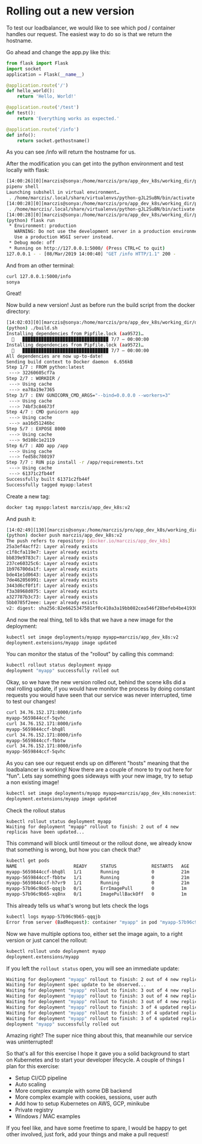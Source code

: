 # Rolling out a new version
To test our loadbalancer, we would like to see which pod / container handles our request.
The easiest way to do so is that we return the hostname.

Go ahead and change the app.py like this:

```python
from flask import Flask
import socket
application = Flask(__name__)

@application.route('/')
def hello_world():
    return 'Hello, World!'

@application.route('/test')
def test():
    return 'Everything works as expected.'

@application.route('/info')
def info():
    return socket.gethostname()
```

As you can see /info will return the hostname for us.

After the modification you can get into the python environment and test locally with flask:

```bash
[14:00:26][0][marczis@sonya:/home/marczis/pro/app_dev_k8s/working_dir/python]|master *|{No activity}
pipenv shell
Launching subshell in virtual environment…
 . /home/marczis/.local/share/virtualenvs/python-gJL2SuBN/bin/activate
[14:00:28][0][marczis@sonya:/home/marczis/pro/app_dev_k8s/working_dir/python]|master *|{No activity}
 . /home/marczis/.local/share/virtualenvs/python-gJL2SuBN/bin/activate
[14:00:28][0][marczis@sonya:/home/marczis/pro/app_dev_k8s/working_dir/python]|master *|{No activity}
(python) flask run
 * Environment: production
   WARNING: Do not use the development server in a production environment.
   Use a production WSGI server instead.
 * Debug mode: off
 * Running on http://127.0.0.1:5000/ (Press CTRL+C to quit)
127.0.0.1 - - [08/Mar/2019 14:00:40] "GET /info HTTP/1.1" 200 -
```

And from an other terminal:

```bash
curl 127.0.0.1:5000/info
sonya
```

Great!

Now build a new version! Just as before run the build script from the docker directory:

```bash
[14:02:03][0][marczis@sonya:/home/marczis/pro/app_dev_k8s/working_dir/docker]|master *|{No activity}
(python) ./build.sh 
Installing dependencies from Pipfile.lock (aa9572)…
  🐍   ▉▉▉▉▉▉▉▉▉▉▉▉▉▉▉▉▉▉▉▉▉▉▉▉▉▉▉▉▉▉▉▉ 7/7 — 00:00:00
Installing dependencies from Pipfile.lock (aa9572)…
  🐍   ▉▉▉▉▉▉▉▉▉▉▉▉▉▉▉▉▉▉▉▉▉▉▉▉▉▉▉▉▉▉▉▉ 7/7 — 00:00:00
All dependencies are now up-to-date!
Sending build context to Docker daemon  6.656kB
Step 1/7 : FROM python:latest
 ---> 32260605cf7a
Step 2/7 : WORKDIR /
 ---> Using cache
 ---> ea78a19e7365
Step 3/7 : ENV GUNICORN_CMD_ARGS="--bind=0.0.0.0 --workers=3"
 ---> Using cache
 ---> 74bf3c84673f
Step 4/7 : CMD gunicorn app
 ---> Using cache
 ---> aa16d51246bc
Step 5/7 : EXPOSE 8000
 ---> Using cache
 ---> 9d108c1e2119
Step 6/7 : ADD app /app
 ---> Using cache
 ---> fed58c780197
Step 7/7 : RUN pip install -r /app/requirements.txt
 ---> Using cache
 ---> 61371c2fb44f
Successfully built 61371c2fb44f
Successfully tagged myapp:latest
```

Create a new tag:
```bash
docker tag myapp:latest marczis/app_dev_k8s:v2
```

And push it:
```bash
[14:02:49][130][marczis@sonya:/home/marczis/pro/app_dev_k8s/working_dir/docker]|master *|{No activity}
(python) docker push marczis/app_dev_k8s:v2
The push refers to repository [docker.io/marczis/app_dev_k8s]
25a3ef4acff2: Layer already exists 
c1f8cfa119e7: Layer already exists 
bb839e9783c7: Layer already exists 
237ce60325c6: Layer already exists 
1b976700da1f: Layer already exists 
bde41e1d0643: Layer already exists 
7de462056991: Layer already exists 
3443d6cf0f1f: Layer already exists 
f3a38968d075: Layer already exists 
a327787b3c73: Layer already exists 
5bb0785f2eee: Layer already exists 
v2: digest: sha256:82e6625347581ef0c410a3a19bb082cea546f28befeb4be41930ee3322ea63d6 size: 2636
```

And now the real thing, tell to k8s that we have a new image for the deployment:

```bash
kubectl set image deployments/myapp myapp=marczis/app_dev_k8s:v2
deployment.extensions/myapp image updated
```

You can monitor the status of the "rollout" by calling this command:

```bash
kubectl rollout status deployment myapp
deployment "myapp" successfully rolled out
```

Okay, so we have the new version rolled out, behind the scene k8s did a real rolling update, if you would have monitor the process by doing constant requests you would have seen that our service was never interrupted, time to test our changes!

```bash
curl 34.76.152.171:8000/info
myapp-5659844ccf-5qvhc
curl 34.76.152.171:8000/info
myapp-5659844ccf-bhq8l
curl 34.76.152.171:8000/info
myapp-5659844ccf-fbbtw
curl 34.76.152.171:8000/info
myapp-5659844ccf-5qvhc
```

As you can see our request ends up on different "hosts" meaning that the loadbalancer is working!
Now there are a couple of more to try out here for "fun".
Lets say something goes sideways with your new image, try to setup a non existing image!

```bash
kubectl set image deployments/myapp myapp=marczis/app_dev_k8s:nonexistingversionforsure
deployment.extensions/myapp image updated
```

Check the rollout status
```
kubectl rollout status deployment myapp
Waiting for deployment "myapp" rollout to finish: 2 out of 4 new replicas have been updated...
```

This command will block until timeout or the rollout done, we already know that something is wrong, but how you can check that?

```bash
kubectl get pods
NAME                     READY     STATUS             RESTARTS   AGE
myapp-5659844ccf-bhq8l   1/1       Running            0          21m
myapp-5659844ccf-fbbtw   1/1       Running            0          21m
myapp-5659844ccf-h7vr9   1/1       Running            0          21m
myapp-57b96c9b65-qqqjb   0/1       ErrImagePull       0          1m
myapp-57b96c9b65-xq8nx   0/1       ImagePullBackOff   0          1m
```

This already tells us what's wrong but lets check the logs
```bash
kubectl logs myapp-57b96c9b65-qqqjb
Error from server (BadRequest): container "myapp" in pod "myapp-57b96c9b65-qqqjb" is waiting to start: trying and failing to pull image
```

Now we have multiple options too, either set the image again, to a right version or just cancel the rollout:
```bash
kubectl rollout undo deployment myapp
deployment.extensions/myapp
```

If you left the ```rollout status``` open, you will see an immediate update:
```bash
Waiting for deployment "myapp" rollout to finish: 2 out of 4 new replicas have been updated...
Waiting for deployment spec update to be observed...
Waiting for deployment "myapp" rollout to finish: 3 out of 4 new replicas have been updated...
Waiting for deployment "myapp" rollout to finish: 3 out of 4 new replicas have been updated...
Waiting for deployment "myapp" rollout to finish: 3 out of 4 new replicas have been updated...
Waiting for deployment "myapp" rollout to finish: 3 of 4 updated replicas are available...
Waiting for deployment "myapp" rollout to finish: 3 of 4 updated replicas are available...
Waiting for deployment "myapp" rollout to finish: 3 of 4 updated replicas are available...
deployment "myapp" successfully rolled out
```

Amazing right? The super nice thing about this, that meanwhile our service was uninterrupted!

So that's all for this exercise I hope it gave you a solid background to start on Kubernetes and to start your developer lifecycle.
A couple of things I plan for this exercise:
 - Setup CI/CD pipeline
 - Auto scaling
 - More complex example with some DB backend
 - More complex example with cookies, sessions, user auth
 - Add how to setup Kubernetes on AWS, GCP, minikube
 - Private registry
 - Windows / MAC examples

 If you feel like, and have some freetime to spare, I would be happy to get other involved, just fork, add your things and make a pull request!